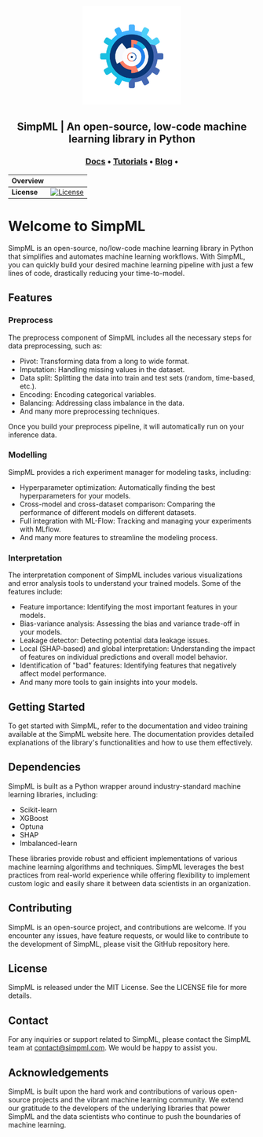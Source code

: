 <div align="center">

<img src="/docs/examples/resources/SimpML_Logo.png" alt="SimpML Logo" width="200" height="200"/>

## **SimpML | An open-source, low-code machine learning library in Python**

<p align="center">
<h3>
  <a href="https://simpml.gitbook.io/">Docs</a> •
  <a href="https://simpml.gitbook.io/docs/get-started">Tutorials</a> •
  <a href="https://simpml.gitbook.io/docs/blog">Blog</a> •
</h3>
</p>

| Overview | |
|---|---|
| **License** | [![License](https://img.shields.io/pypi/l/ansicolortags.svg)](https://img.shields.io/pypi/l/ansicolortags.svg)

<div align="left">
    
# Welcome to SimpML
SimpML is an open-source, no/low-code machine learning library in Python that simplifies and automates machine learning workflows. With SimpML, you can quickly build your desired machine learning pipeline with just a few lines of code, drastically reducing your time-to-model.

## Features
### Preprocess
The preprocess component of SimpML includes all the necessary steps for data preprocessing, such as:

 - Pivot: Transforming data from a long to wide format.
 - Imputation: Handling missing values in the dataset.
 - Data split: Splitting the data into train and test sets (random, time-based, etc.).
 - Encoding: Encoding categorical variables.
 - Balancing: Addressing class imbalance in the data.
 - And many more preprocessing techniques.

Once you build your preprocess pipeline, it will automatically run on your inference data.

### Modelling
SimpML provides a rich experiment manager for modeling tasks, including:

 - Hyperparameter optimization: Automatically finding the best hyperparameters for your models.
 - Cross-model and cross-dataset comparison: Comparing the performance of different models on different datasets.
 - Full integration with ML-Flow: Tracking and managing your experiments with MLflow.
 - And many more features to streamline the modeling process.

### Interpretation
The interpretation component of SimpML includes various visualizations and error analysis tools to understand your trained models. Some of the features include:

 - Feature importance: Identifying the most important features in your models.
 - Bias-variance analysis: Assessing the bias and variance trade-off in your models.
 - Leakage detector: Detecting potential data leakage issues.
 - Local (SHAP-based) and global interpretation: Understanding the impact of features on individual predictions and overall model behavior.
 - Identification of "bad" features: Identifying features that negatively affect model performance.
 - And many more tools to gain insights into your models.

## Getting Started
To get started with SimpML, refer to the documentation and video training available at the SimpML website here. The documentation provides detailed explanations of the library's functionalities and how to use them effectively.

## Dependencies
SimpML is built as a Python wrapper around industry-standard machine learning libraries, including:

 - Scikit-learn
 - XGBoost
 - Optuna
 - SHAP
 - Imbalanced-learn

These libraries provide robust and efficient implementations of various machine learning algorithms and techniques. SimpML leverages the best practices from real-world experience while offering flexibility to implement custom logic and easily share it between data scientists in an organization.

## Contributing
SimpML is an open-source project, and contributions are welcome. If you encounter any issues, have feature requests, or would like to contribute to the development of SimpML, please visit the GitHub repository here.

## License
SimpML is released under the MIT License. See the LICENSE file for more details.

## Contact
For any inquiries or support related to SimpML, please contact the SimpML team at contact@simpml.com. We would be happy to assist you.

## Acknowledgements
SimpML is built upon the hard work and contributions of various open-source projects and the vibrant machine learning community. We extend our gratitude to the developers of the underlying libraries that power SimpML and the data scientists who continue to push the boundaries of machine learning.